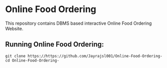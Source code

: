 # Online Food Ordering

This repository contains DBMS based interactive Online Food Ordering Website.

## Running Online Food Ordering:

```
git clone https://https://github.com/Jayrajsl001/Online-Food-Ordering-
cd Online-Food-Ordering-
```

